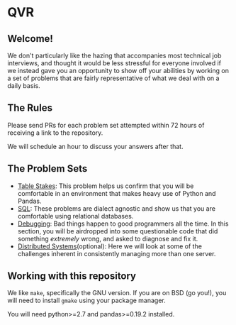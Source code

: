 # QVR

## Welcome!

We don't particularly like the hazing that accompanies most technical job interviews, and thought it would be less stressful for everyone involved if we instead gave you an opportunity to show off your abilities by working on a set of problems that are fairly representative of what we deal with on a daily basis.

## The Rules

Please send PRs for each problem set attempted within 72 hours of receiving a link to the repository.

We will schedule an hour to discuss your answers after that.

## The Problem Sets

* [Table Stakes](./1-table-stakes): This problem helps us confirm that you will be comfortable in an environment that makes heavy use of Python and Pandas.
* [SQL](./2-SQL): These problems are dialect agnostic and show us that you are comfortable using relational databases.
* [Debugging](./3-debugging): Bad things happen to good programmers all the time. In this section, you will be airdropped into some questionable code that did something *extremely* wrong, and asked to diagnose and fix it.
* [Distributed Systems](./4-distributed-systems)(optional): Here we will look at some of the challenges inherent in consistently managing more than one server.

## Working with this repository

We like ```make```, specifically the GNU version. If you are on BSD (go you!), you will need to install ```gmake``` using your package manager.

You will need python>=2.7 and pandas>=0.19.2 installed.
